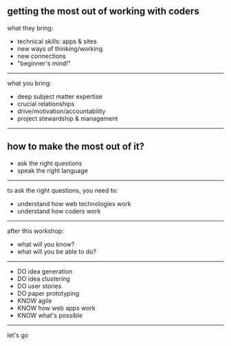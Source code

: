 getting the most out of working with coders
---
what they bring:
* technical skills: apps & sites
* new ways of thinking/working
* new connections
* "beginner's mind!"
---
what you bring:
* deep subject matter expertise
* crucial relationships
* drive/motivation/accountability
* project stewardship & management
---
how to make the most out of it?
---
* ask the right questions
* speak the right language
---
to ask the right questions, you need to:

* understand how web technologies work
* understand how coders work
---
after this workshop:
* what will you know?
* what will you be able to do?
---
* DO idea generation
* DO idea clustering
* DO user stories
* DO paper prototyping
* KNOW agile
* KNOW how web apps work
* KNOW what's possible
---
let's go
